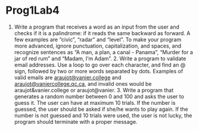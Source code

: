 # Prog1Lab4
1. Write a program that receives a word as an input from the user and checks if it is a palindrome: if it reads the same backward as forward. A few examples are “civic”, “radar” and “level”. To make your program more advanced, ignore punctuation, capitalization, and spaces, and recognize sentences as “A man, a plan, a canal - Panama”, “Murder for a jar of red rum” and “Madam, I’m Adam”. 2. Write a program to validate email addresses. Use a loop to go over each character, and find an @ sign, followed by two or more words separated by dots. Examples of valid emails are araujot@vanier.college and araujot@vaniercollege.qc.ca, and invalid ones would be araujot&amp;vanier.college or araujot@vanier. 3. Write a program that generates a random number between 0 and 100 and asks the user to guess it. The user can have at maximum 10 trials. If the number is guessed, the user should be asked if she/he wants to play again. If the number is not guessed and 10 trials were used, the user is not lucky, the program should terminate with a proper message.
